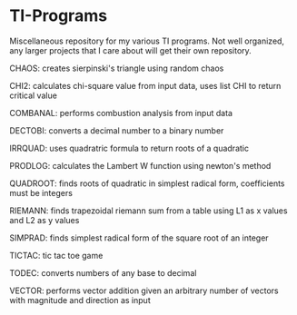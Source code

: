 # TI-Programs
Miscellaneous repository for my various TI programs. Not well organized, any larger projects that I care about will get their own repository.

CHAOS: creates sierpinski's triangle using random chaos

CHI2: calculates chi-square value from input data, uses list CHI to return critical value

COMBANAL: performs combustion analysis from input data

DECTOBI: converts a decimal number to a binary number

IRRQUAD: uses quadratric formula to return roots of a quadratic

PRODLOG: calculates the Lambert W function using newton's method

QUADROOT: finds roots of quadratic in simplest radical form, coefficients must be integers

RIEMANN: finds trapezoidal riemann sum from a table using L1 as x values and L2 as y values

SIMPRAD: finds simplest radical form of the square root of an integer

TICTAC: tic tac toe game

TODEC: converts numbers of any base to decimal

VECTOR: performs vector addition given an arbitrary number of vectors with magnitude and direction as input

